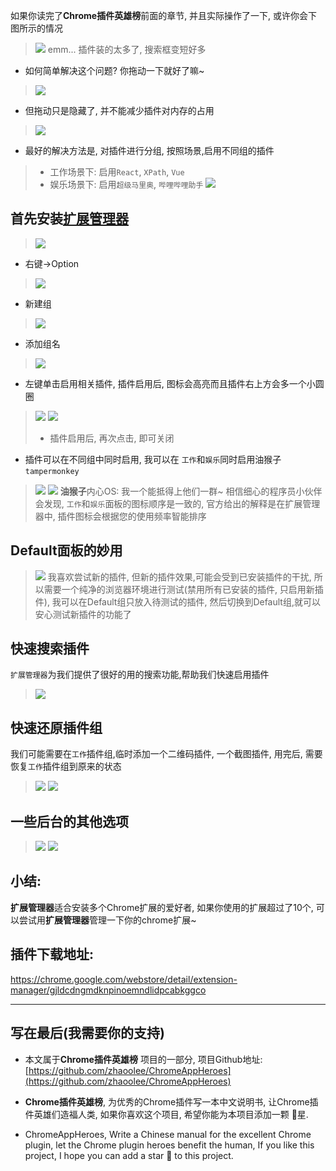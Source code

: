 如果你读完了**Chrome插件英雄榜**前面的章节, 并且实际操作了一下, 或许你会下图所示的情况
> ![](https://upload-images.jianshu.io/upload_images/3203841-30cffd1c95121f9f.png?imageMogr2/auto-orient/strip%7CimageView2/2/w/1240)
> emm... 插件装的太多了, 搜索框变短好多
- 如何简单解决这个问题? 你拖动一下就好了嘛~
> ![](https://upload-images.jianshu.io/upload_images/3203841-226f25eddfc6d048.gif?imageMogr2/auto-orient/strip)

- 但拖动只是隐藏了, 并不能减少插件对内存的占用
> ![](https://upload-images.jianshu.io/upload_images/3203841-986f7ea3d446a64c.png?imageMogr2/auto-orient/strip%7CimageView2/2/w/1240)

- 最好的解决方法是, 对插件进行分组, 按照场景,启用不同组的插件
> - 工作场景下: 启用`React`, `XPath`, `Vue`
> - 娱乐场景下: 启用`超级马里奥`, `哔哩哔哩助手`
> ![](https://upload-images.jianshu.io/upload_images/3203841-e674e729064c0cdd.gif?imageMogr2/auto-orient/strip)


## 首先安装[扩展管理器](https://chrome.google.com/webstore/detail/extension-manager/gjldcdngmdknpinoemndlidpcabkggco)
> ![](https://upload-images.jianshu.io/upload_images/3203841-1acca6b776a8d195.png?imageMogr2/auto-orient/strip%7CimageView2/2/w/1240)
- 右键->Option
> ![](https://upload-images.jianshu.io/upload_images/3203841-8c12a03253d4d993.png?imageMogr2/auto-orient/strip%7CimageView2/2/w/1240)

- 新建组
> ![](https://upload-images.jianshu.io/upload_images/3203841-59253262f2e686fb.png?imageMogr2/auto-orient/strip%7CimageView2/2/w/1240)

- 添加组名
> ![](https://upload-images.jianshu.io/upload_images/3203841-27bb185b52a79664.png?imageMogr2/auto-orient/strip%7CimageView2/2/w/1240)

- 左键单击启用相关插件, 插件启用后, 图标会高亮而且插件右上方会多一个小圆圈
> ![](https://upload-images.jianshu.io/upload_images/3203841-a1dc76070e4286ad.png?imageMogr2/auto-orient/strip%7CimageView2/2/w/1240)
> ![](https://upload-images.jianshu.io/upload_images/3203841-2cbdfb730b019c4a.png?imageMogr2/auto-orient/strip%7CimageView2/2/w/1240)
> - 插件启用后, 再次点击, 即可关闭

- 插件可以在不同组中同时启用, 我可以在 `工作`和`娱乐`同时启用油猴子`tampermonkey`
> ![](https://upload-images.jianshu.io/upload_images/3203841-1131e7fd77993b5f.png?imageMogr2/auto-orient/strip%7CimageView2/2/w/1240)
> ![](https://upload-images.jianshu.io/upload_images/3203841-9122ac53b3c53295.png?imageMogr2/auto-orient/strip%7CimageView2/2/w/1240)
> **油猴子**内心OS: 我一个能抵得上他们一群~
> 相信细心的程序员小伙伴会发现, `工作`和`娱乐`面板的图标顺序是一致的, 官方给出的解释是在扩展管理器中, 插件图标会根据您的使用频率智能排序

##  Default面板的妙用
> ![](https://upload-images.jianshu.io/upload_images/3203841-a01de9ebff3ad561.png?imageMogr2/auto-orient/strip%7CimageView2/2/w/1240)
我喜欢尝试新的插件, 但新的插件效果,可能会受到已安装插件的干扰, 所以需要一个纯净的浏览器环境进行测试(禁用所有已安装的插件, 只启用新插件), 我可以在Default组只放入待测试的插件, 然后切换到Default组,就可以安心测试新插件的功能了

## 快速搜索插件
`扩展管理器`为我们提供了很好的用的搜索功能,帮助我们快速启用插件
> ![](https://upload-images.jianshu.io/upload_images/3203841-88ccd460af7c3710.gif?imageMogr2/auto-orient/strip)

## 快速还原插件组
我们可能需要在`工作`插件组,临时添加一个二维码插件, 一个截图插件, 用完后, 需要恢复`工作`插件组到原来的状态
> ![](https://upload-images.jianshu.io/upload_images/3203841-07c254e778bfb72d.gif?imageMogr2/auto-orient/strip)
> ![](https://upload-images.jianshu.io/upload_images/3203841-df4238a82fd597f2.png?imageMogr2/auto-orient/strip%7CimageView2/2/w/1240)

## 一些后台的其他选项
> ![](https://upload-images.jianshu.io/upload_images/3203841-419b40a67f36bf2d.png?imageMogr2/auto-orient/strip%7CimageView2/2/w/1240)
> ![](https://upload-images.jianshu.io/upload_images/3203841-07ddd2a7b5f438b6.png?imageMogr2/auto-orient/strip%7CimageView2/2/w/1240)

## 小结:

**扩展管理器**适合安装多个Chrome扩展的爱好者, 如果你使用的扩展超过了10个, 可以尝试用**扩展管理器**管理一下你的chrome扩展~


## 插件下载地址:
https://chrome.google.com/webstore/detail/extension-manager/gjldcdngmdknpinoemndlidpcabkggco


---

## 写在最后(我需要你的支持)
- 本文属于**Chrome插件英雄榜** 项目的一部分, 项目Github地址: [https://github.com/zhaoolee/ChromeAppHeroes](https://github.com/zhaoolee/ChromeAppHeroes)

- **Chrome插件英雄榜**, 为优秀的Chrome插件写一本中文说明书, 让Chrome插件英雄们造福人类, 如果你喜欢这个项目, 希望你能为本项目添加一颗 🌟星.

- ChromeAppHeroes, Write a Chinese manual for the excellent Chrome plugin, let the Chrome plugin heroes benefit the human, If you like this project, I hope you can add a star 🌟 to this project.
